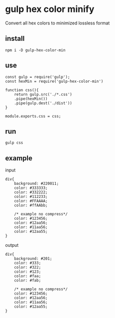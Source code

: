 # gulp hex color minify
Convert all hex colors to minimized lossless format
## install 

```
npm i -D gulp-hex-color-min
```

## use
```
const gulp = require('gulp');
const hexMin = require('gulp-hex-color-min')

function css(){
    return gulp.src('./*.css')
    .pipe(hexMin())
    .pipe(gulp.dest('./dist'))
}

module.exports.css = css;
```
## run
```
gulp css
```

## example
input
```
div{
    background: #220011;
    color: #333333;
    color: #332222;
    color: #112233;
    color: #FFAAAA;
    color: #ffAAbb;

    /* example no compress*/
    color: #123456;
    color: #12aa56;
    color: #11aa56;
    color: #12aa55;
}
```
output
```
div{
    background: #201;
    color: #333;
    color: #322;
    color: #123;
    color: #faa;
    color: #fab;

    /* example no compress*/
    color: #123456;
    color: #12aa56;
    color: #11aa56;
    color: #12aa55;
}
```